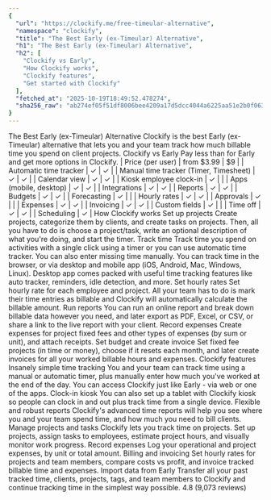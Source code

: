 ```yaml
---
{
  "url": "https://clockify.me/free-timeular-alternative",
  "namespace": "clockify",
  "title": "The Best Early (ex-Timeular) Alternative",
  "h1": "The Best Early (ex-Timeular) Alternative",
  "h2": [
    "Clockify vs Early",
    "How Clockify works",
    "Clockify features",
    "Get started with Clockify"
  ],
  "fetched_at": "2025-10-19T18:49:52.478274",
  "sha256_raw": "ab274ef05f51df8006bee4209a17d5dcc4044a6225aa51e2b0f06340f293046d"
}
---
```


The Best Early (ex-Timeular) Alternative
Clockify is the best Early (ex-Timeular) alternative that lets you and your team track how much billable time you spend on client projects.
Clockify vs Early
Pay less than for Early and get more options in Clockify.
| Price (per user) | from $3.99 | $9 |
| Automatic time tracker | ✓ | ✓ |
| Manual time tracker (Timer, Timesheet) | ✓ | ✓ |
| Calendar view | ✓ | ✓ |
| Kiosk employee clock-in | ✓ | |
| Apps (mobile, desktop) | ✓ | ✓ |
| Integrations | ✓ | ✓ |
| Reports | ✓ | ✓ |
| Budgets | ✓ | ✓ |
| Forecasting | ✓ | |
| Hourly rates | ✓ | ✓ |
| Approvals | ✓ | |
| Expenses | ✓ | ✓ |
| Invoicing | ✓ | ✓ |
| Custom fields | ✓ | |
| Time off | ✓ | ✓ |
| Scheduling | ✓ |
How Clockify works
Set up projects
Create projects, categorize them by clients, and create tasks on projects. Then, all you have to do is choose a project/task, write an optional description of what you're doing, and start the timer.
Track time
Track time you spend on activities with a single click using a timer or you can use automatic time tracker. You can also enter missing time manually.
You can track time in the browser, or via desktop and mobile app (iOS, Android, Mac, Windows, Linux). Desktop app comes packed with useful time tracking features like auto tracker, reminders, idle detection, and more.
Set hourly rates
Set hourly rate for each employee and project. All your team has to do is mark their time entries as billable and Clockify will automatically calculate the billable amount.
Run reports
You can run an online report and break down billable data however you need, and later export as PDF, Excel, or CSV, or share a link to the live report with your client.
Record expenses
Create expenses for project fixed fees and other types of expenses (by sum or unit), and attach receipts.
Set budget and create invoice
Set fixed fee projects (in time or money), choose if it resets each month, and later create invoices for all your worked billable hours and expenses.
Clockify features
Insanely simple time tracking
You and your team can track time using a manual or automatic timer, plus manually enter how much you've worked at the end of the day. You can access Clockify just like Early - via web or one of the apps.
Clock-in kiosk
You can also set up a tablet with Clockify kiosk so people can clock in and out plus track time from a single device.
Flexible and robust reports
Clockify's advanced time reports will help you see where you and your team spend time, and how much you need to bill clients.
Manage projects and tasks
Clockify lets you track time on projects. Set up projects, assign tasks to employees, estimate project hours, and visually monitor work progress.
Record expenses
Log your operational and project expenses, by unit or total amount.
Billing and invoicing
Set hourly rates for projects and team members, compare costs vs profit, and invoice tracked billable time and expenses.
Import data from Early
Transfer all your past tracked time, clients, projects, tags, and team members to Clockify and continue tracking time in the simplest way possible.
4.8 (9,073 reviews)